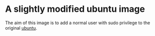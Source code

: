 # A slightly modified ubuntu image
The aim of this image is to add a normal user with sudo privilege to the original [ubuntu](https://hub.docker.com/_/ubuntu/).
